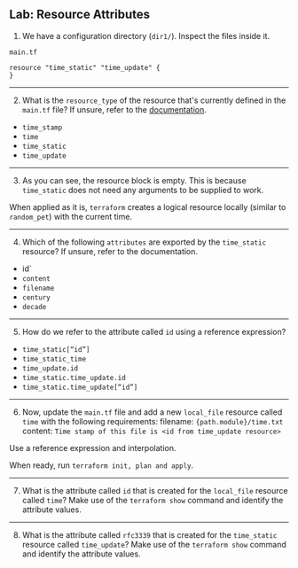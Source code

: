 ## Lab: Resource Attributes

1. We have a configuration directory (`dir1/`). Inspect the files inside it.

`main.tf`
```hcl
resource "time_static" "time_update" {
}
```

- - -

2. What is the `resource_type` of the resource that's currently defined in the `main.tf` file?
If unsure, refer to the [documentation](https://registry.terraform.io/providers/hashicorp/time/latest/docs/resources/offset).
* `time_stamp`
* `time`
* `time_static`
* `time_update`

- - -

3. As you can see, the resource block is empty. This is because `time_static` does not need any arguments to be supplied to work.

When applied as it is, `terraform` creates a logical resource locally (similar to `random_pet`) with the current time.


- - -

4. Which of the following `attributes` are exported by the `time_static` resource?
If unsure, refer to the documentation.
* id`
* `content`
* `filename`
* `century`
* `decade`
- - -

5. How do we refer to the attribute called `id` using a reference expression?

* `time_static[“id”]`
* `time_static_time`
* `time_update.id`
* `time_static.time_update.id`
* `time_static.time_update[“id”]`

- - -

6. Now, update the `main.tf` file and add a new `local_file` resource called `time` with the following requirements:
filename: `{path.module}/time.txt`
content: `Time stamp of this file is <id from time_update resource>`


 Use a reference expression and interpolation.

When ready, run `terraform init, plan and apply`.

- - -

7. What is the attribute called `id` that is created for the `local_file` resource called `time`?
Make use of the `terraform show` command and identify the attribute values.

- - -

8. What is the attribute called `rfc3339` that is created for the `time_static` resource called `time_update`?
Make use of the `terraform show` command and identify the attribute values.

